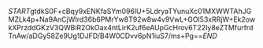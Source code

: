 $START$gtdkS0F+cBqy9xENKfaSYm096lU+5LdryaTYunuXc01MXWWTAhJGMZLk4p+Na9AnCjWIrd36b6PMrYw8T92w8w4v9VwL+GOl53xRRjW+Ek2owkXPrzddGKzV3QWBiR2OkOax4ntLirK2uf6eAUpGcHrov6T22Iy8eZTMfurfrdTnAw/aDGy58Ze9Ug1DJFD/B4W0CDvv6pN1iuS7/ms+Pg==$END$
